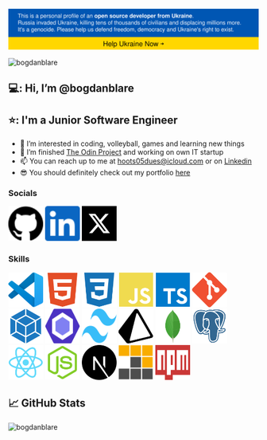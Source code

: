 [![Stand With Ukraine](https://raw.githubusercontent.com/bogdanblare/controllerhero/83b862bb987315dcd7ee598768d97dd8e3f2df1c/img/banner-personal-page.svg)](https://stand-with-ukraine.pp.ua)

<p align="left"> <img src="https://komarev.com/ghpvc/?username=bogdanblare&label=Profile%20Views%20%F0%9F%9A%80&color=535353&style=flat" alt="bogdanblare" /> </p>

## 💻: Hi, I’m @bogdanblare

## ⭐: I'm a Junior Software Engineer

- 👀 I’m interested in coding, volleyball, games and learning new things
- 🌱 I’m finished [The Odin Project](https://www.theodinproject.com/) and working on own IT startup
- 📫 You can reach up to me at hoots05dues@icloud.com or on [Linkedin](https://www.linkedin.com/in/bogdan-kulshenko-a55a22256/)
- 😎 You should definitely check out my portfolio [here](https://www.blarebogdan.com/)

### Socials

<p align="left"> 
<a href="https://www.github.com/bogdanblare" target="_blank" rel="noreferrer"><img src="https://raw.githubusercontent.com/bogdanblare/controllerhero/4737e2b8fd6e9447611ec7a4b161e865da983910/img/github.svg" width="70" height="70" /></a>
<a href="https://www.linkedin.com/in/bogdan-kulshenko-a55a22256/" target="_blank" rel="noreferrer"><img src="https://raw.githubusercontent.com/bogdanblare/controllerhero/07988e41d093ed8a7b9134d620073e637fe99e3d/img/linkedin.svg" width="70" height="70" /></a>
<a href="https://www.twitter.com/blarebogdan" target="_blank" rel="noreferrer"><img src="https://github.com/bogdanblare/controllerhero/blob/main/img/icon-x.png" width="70" height="70" /></a>
</p>

### Skills

<p align="left">
<a href="https://code.visualstudio.com/" target="_blank" rel="noreferrer"><img src="https://raw.githubusercontent.com/bogdanblare/controllerhero/d6f4b2b4d472251f2691f73f362a257a064aa3b6/img/vscode.svg" width="70" height="70" alt="Visual Studio Code" /></a>
<a href="https://developer.mozilla.org/en-US/docs/Glossary/HTML5" target="_blank" rel="noreferrer"><img src="https://raw.githubusercontent.com/bogdanblare/controllerhero/4737e2b8fd6e9447611ec7a4b161e865da983910/img/html5-colored.svg" width="70" height="70" alt="HTML5" /></a>
<a href="https://www.w3.org/TR/CSS/#css" target="_blank" rel="noreferrer"><img src="https://raw.githubusercontent.com/bogdanblare/controllerhero/4737e2b8fd6e9447611ec7a4b161e865da983910/img/css3-colored.svg" width="70" height="70" alt="CSS3" /></a>
<a href="https://developer.mozilla.org/en-US/docs/Web/JavaScript" target="_blank" rel="noreferrer"><img src="https://raw.githubusercontent.com/bogdanblare/controllerhero/4737e2b8fd6e9447611ec7a4b161e865da983910/img/javascript-colored.svg" width="70" height="70" alt="JavaScript" /></a>
<a href="https://www.typescriptlang.org/" target="_blank" rel="noreferrer"><img src="https://raw.githubusercontent.com/bogdanblare/controllerhero/4737e2b8fd6e9447611ec7a4b161e865da983910/img/typescript-colored.svg" width="70" height="70" alt="TypeScript" /></a>
<a href="https://git-scm.com/" target="_blank" rel="noreferrer"><img src="https://raw.githubusercontent.com/bogdanblare/controllerhero/4737e2b8fd6e9447611ec7a4b161e865da983910/img/git-colored.svg" width="70" height="70" alt="Git" /></a>
<a href="https://webpack.js.org/" target="_blank" rel="noreferrer"><img src="https://raw.githubusercontent.com/bogdanblare/controllerhero/4737e2b8fd6e9447611ec7a4b161e865da983910/img/webpack-colored.svg" width="70" height="70" alt="Webpack" /></a>
  <a href="https://eslint.org/" target="_blank" rel="noreferrer"><img src="https://raw.githubusercontent.com/bogdanblare/controllerhero/d6f4b2b4d472251f2691f73f362a257a064aa3b6/img/eslint.svg" width="70" height="70" alt="ESlint" /></a>
<a href="https://tailwindcss.com/" target="_blank" rel="noreferrer"><img src="https://raw.githubusercontent.com/bogdanblare/controllerhero/d6f4b2b4d472251f2691f73f362a257a064aa3b6/img/tailwind.svg" width="70" height="70" alt="tailwindcss" /></a>
<a href="https://www.prisma.io/" target="_blank" rel="noreferrer"><img src="https://raw.githubusercontent.com/bogdanblare/controllerhero/81d3b87b946e8d0b3223df78dd5e8c06ec8965aa/img/prisma.svg" width="70" height="70" alt="Prisma" /></a>
<a href="https://www.mongodb.com/" target="_blank" rel="noreferrer"><img src="https://raw.githubusercontent.com/bogdanblare/controllerhero/4737e2b8fd6e9447611ec7a4b161e865da983910/img/mongodb-colored.svg" width="70" height="70" alt="MongoDB" /></a>
<a href="https://www.postgresql.org/" target="_blank" rel="noreferrer"><img src="https://raw.githubusercontent.com/bogdanblare/controllerhero/4737e2b8fd6e9447611ec7a4b161e865da983910/img/postgresql-colored.svg" width="70" height="70" alt="PostgreSQL" /></a>
<a href="https://reactjs.org/" target="_blank" rel="noreferrer"><img src="https://raw.githubusercontent.com/bogdanblare/controllerhero/4737e2b8fd6e9447611ec7a4b161e865da983910/img/react-colored.svg" width="70" height="70" alt="React" /></a>
<a href="https://nodejs.org/en/" target="_blank" rel="noreferrer"><img src="https://raw.githubusercontent.com/bogdanblare/controllerhero/4737e2b8fd6e9447611ec7a4b161e865da983910/img/nodejs-colored.svg" width="70" height="70" alt="NodeJS" /></a>
<a href="https://nextjs.org/docs" target="_blank" rel="noreferrer"><img src="https://raw.githubusercontent.com/bogdanblare/controllerhero/4737e2b8fd6e9447611ec7a4b161e865da983910/img/nextjs-colored.svg" width="70" height="70" alt="NextJs" /></a>
<a href="https://pnpm.io/" target="_blank" rel="noreferrer"><img src="https://raw.githubusercontent.com/bogdanblare/controllerhero/1e611276bf34b398fb477a7ca00096cc1ac87129/img/pnpm.svg" width="70" height="70" alt="PNPM" /></a>
<a href="https://www.npmjs.com/" target="_blank" rel="noreferrer"><img src="https://raw.githubusercontent.com/bogdanblare/controllerhero/1e611276bf34b398fb477a7ca00096cc1ac87129/img/npm.svg" width="70" height="70" alt="NPM" /></a>
</p>
</p>

## :chart_with_upwards_trend: GitHub Stats

<p><img align="center" src="https://github-readme-streak-stats.herokuapp.com/?user=bogdanblare&theme=highcontrast" alt="bogdanblare" /></p>

